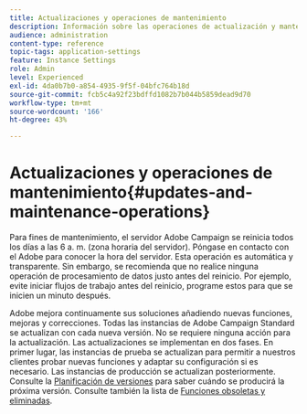 ```yaml
---
title: Actualizaciones y operaciones de mantenimiento
description: Información sobre las operaciones de actualización y mantenimiento del servidor de Adobe Campaign.
audience: administration
content-type: reference
topic-tags: application-settings
feature: Instance Settings
role: Admin
level: Experienced
exl-id: 4da0b7b0-a854-4935-9f5f-04bfc764b18d
source-git-commit: fcb5c4a92f23bdffd1082b7b044b5859dead9d70
workflow-type: tm+mt
source-wordcount: '166'
ht-degree: 43%

---
```


# Actualizaciones y operaciones de mantenimiento{#updates-and-maintenance-operations}

Para fines de mantenimiento, el servidor Adobe Campaign se reinicia todos los días a las 6 a. m. (zona horaria del servidor). Póngase en contacto con el Adobe para conocer la hora del servidor. Esta operación es automática y transparente. Sin embargo, se recomienda que no realice ninguna operación de procesamiento de datos justo antes del reinicio. Por ejemplo, evite iniciar flujos de trabajo antes del reinicio, programe estos para que se inicien un minuto después.

Adobe mejora continuamente sus soluciones añadiendo nuevas funciones, mejoras y correcciones. Todas las instancias de Adobe Campaign Standard se actualizan con cada nueva versión. No se requiere ninguna acción para la actualización. Las actualizaciones se implementan en dos fases. En primer lugar, las instancias de prueba se actualizan para permitir a nuestros clientes probar nuevas funciones y adaptar su configuración si es necesario. Las instancias de producción se actualizan posteriormente. Consulte la [Planificación de versiones](https://helpx.adobe.com/es/campaign/kb/acs-release-planning.html) para saber cuándo se producirá la próxima versión. Consulte también la lista de [Funciones obsoletas y eliminadas](../../rn/using/deprecated-features.md).
